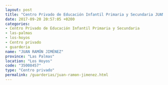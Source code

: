 ```yaml
---
layout: post
title: "Centro Privado de Educación Infantil Primaria y Secundaria JUAN RAMÓN JIMÉNEZ"
date: 2017-09-20 20:57:05 +0200
categories:
- Centro Privado de Educación Infantil Primaria y Secundaria
- las-palmas
- los-hoyos
- Centro privado
- guarderia
name: "JUAN RAMÓN JIMÉNEZ"
province: "Las Palmas"
location: "Los Hoyos"
code: "35008457"
type: "Centro privado"
permalink: /guarderias/juan-ramon-jimenez.html
---
```

